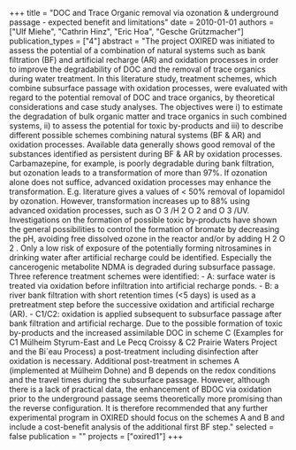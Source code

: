 +++
title = "DOC and Trace Organic removal via ozonation & underground passage - expected benefit and limitations"
date = 2010-01-01
authors = ["Ulf Miehe", "Cathrin Hinz", "Eric Hoa", "Gesche Grützmacher"]
publication_types = ["4"]
abstract = "The project OXIRED was initiated to assess the potential of a combination of natural systems such as bank filtration (BF) and artificial recharge (AR) and oxidation processes in order to improve the degradability of DOC and the removal of trace organics during water treatment. In this literature study, treatment schemes, which combine subsurface passage with oxidation processes, were evaluated with regard to the potential removal of DOC and trace organics, by theoretical considerations and case study analyses. The objectives were i) to estimate the degradation of bulk organic matter and trace organics in such combined systems, ii) to assess the potential for toxic by-products and iii) to describe different possible schemes combining natural systems (BF & AR) and oxidation processes. Available data generally shows good removal of the substances identified as persistent during BF & AR by oxidation processes. Carbamazepine, for example, is poorly degradable during bank filtration, but ozonation leads to a transformation of more than 97%. If ozonation alone does not suffice, advanced oxidation processes may enhance the transformation. E.g. literature gives a values of < 50% removal of Iopamidol by ozonation. However, transformation increases up to 88% using advanced oxidation processes, such as O 3 /H 2 O 2  and O 3 /UV. Investigations on the formation of possible toxic by-products have shown the general possibilities to control the formation of bromate by decreasing the pH, avoiding free dissolved ozone in the reactor and/or by adding H 2 O 2 . Only a low risk of exposure of the potentially forming nitrosamines in drinking water after artificial recharge could be identified. Especially the cancerogenic metabolite NDMA is degraded during subsurface passage. Three reference treatment schemes were identified: - A: surface water is treated via oxidation before infiltration into artificial recharge ponds. - B: a river bank filtration with short retention times (<5 days) is used as a pretreatment step before the successive oxidation and artificial recharge (AR). - C1/C2: oxidation is applied subsequent to subsurface passage after bank filtration and artificial recharge. Due to the possible formation of toxic by-products and the increased assimilable DOC in scheme C (Examples for C1 Mülheim Styrum-East and Le Pecq Croissy & C2 Prairie Waters Project and the Bi´eau Process) a post-treatment including disinfection after oxidation is necessary. Additional post-treatment in schemes A (implemented at Mülheim Dohne) and B depends on the redox conditions and the travel times during the subsurface passage. However, although there is a lack of practical data, the enhancement of BDOC via oxidation prior to the underground passage seems theoretically more promising than the reverse configuration. It is therefore recommended that any further experimental program in OXIRED should focus on the schemes A and B and include a cost-benefit analysis of the additional first BF step."
selected = false
publication = ""
projects = ["oxired1"]
+++

